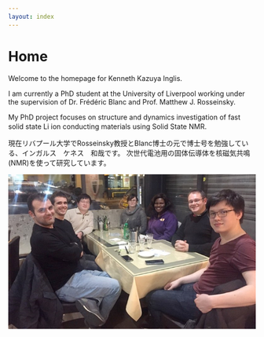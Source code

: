 ```yaml
---
layout: index
---
```


# Home


Welcome to the homepage for Kenneth Kazuya Inglis.  

I am currently a PhD student at the University of Liverpool working under the supervision of 
Dr. Frédéric Blanc and Prof. Matthew J. Rosseinsky.

My PhD project focuses on structure and dynamics investigation of fast solid state Li ion conducting 
materials using Solid State NMR.　　

現在リバプール大学でRosseinsky教授とBlanc博士の元で博士号を勉強している、インガルス　ケネス　和哉です。
次世代電池用の固体伝導体を核磁気共鳴(NMR)を使って研究しています。

![Image](./images/group.png)
